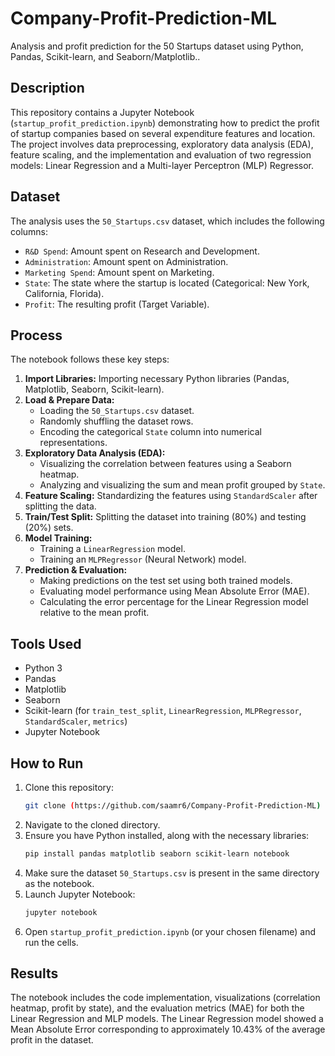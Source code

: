# Company-Profit-Prediction-ML
Analysis and profit prediction for the 50 Startups dataset using Python, Pandas, Scikit-learn, and Seaborn/Matplotlib..

## Description
This repository contains a Jupyter Notebook (`startup_profit_prediction.ipynb`) demonstrating how to predict the profit of startup companies based on several expenditure features and location. The project involves data preprocessing, exploratory data analysis (EDA), feature scaling, and the implementation and evaluation of two regression models: Linear Regression and a Multi-layer Perceptron (MLP) Regressor.

## Dataset
The analysis uses the `50_Startups.csv` dataset, which includes the following columns:
* `R&D Spend`: Amount spent on Research and Development.
* `Administration`: Amount spent on Administration.
* `Marketing Spend`: Amount spent on Marketing.
* `State`: The state where the startup is located (Categorical: New York, California, Florida).
* `Profit`: The resulting profit (Target Variable).

## Process
The notebook follows these key steps:
1.  **Import Libraries:** Importing necessary Python libraries (Pandas, Matplotlib, Seaborn, Scikit-learn).
2.  **Load & Prepare Data:**
    * Loading the `50_Startups.csv` dataset.
    * Randomly shuffling the dataset rows.
    * Encoding the categorical `State` column into numerical representations.
3.  **Exploratory Data Analysis (EDA):**
    * Visualizing the correlation between features using a Seaborn heatmap.
    * Analyzing and visualizing the sum and mean profit grouped by `State`.
4.  **Feature Scaling:** Standardizing the features using `StandardScaler` after splitting the data.
5.  **Train/Test Split:** Splitting the dataset into training (80%) and testing (20%) sets.
6.  **Model Training:**
    * Training a `LinearRegression` model.
    * Training an `MLPRegressor` (Neural Network) model.
7.  **Prediction & Evaluation:**
    * Making predictions on the test set using both trained models.
    * Evaluating model performance using Mean Absolute Error (MAE).
    * Calculating the error percentage for the Linear Regression model relative to the mean profit.

## Tools Used
* Python 3
* Pandas
* Matplotlib
* Seaborn
* Scikit-learn (for `train_test_split`, `LinearRegression`, `MLPRegressor`, `StandardScaler`, `metrics`)
* Jupyter Notebook

## How to Run
1.  Clone this repository:
    ```bash
    git clone (https://github.com/saamr6/Company-Profit-Prediction-ML)
    ```
2.  Navigate to the cloned directory.
3.  Ensure you have Python installed, along with the necessary libraries:
    ```bash
    pip install pandas matplotlib seaborn scikit-learn notebook
    ```
4.  Make sure the dataset `50_Startups.csv` is present in the same directory as the notebook.
5.  Launch Jupyter Notebook:
    ```bash
    jupyter notebook
    ```
6.  Open `startup_profit_prediction.ipynb` (or your chosen filename) and run the cells.

## Results
The notebook includes the code implementation, visualizations (correlation heatmap, profit by state), and the evaluation metrics (MAE) for both the Linear Regression and MLP models. The Linear Regression model showed a Mean Absolute Error corresponding to approximately 10.43% of the average profit in the dataset.
